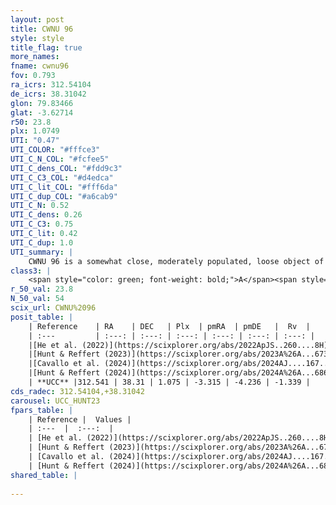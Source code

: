 ```yaml
---
layout: post
title: CWNU 96
style: style
title_flag: true
more_names: 
fname: cwnu96
fov: 0.793
ra_icrs: 312.54104
de_icrs: 38.31042
glon: 79.83466
glat: -3.62714
r50: 23.8
plx: 1.0749
UTI: "0.47"
UTI_COLOR: "#fffce3"
UTI_C_N_COL: "#fcfee5"
UTI_C_dens_COL: "#fdd9c3"
UTI_C_C3_COL: "#d4edca"
UTI_C_lit_COL: "#fff6da"
UTI_C_dup_COL: "#a6cab9"
UTI_C_N: 0.52
UTI_C_dens: 0.26
UTI_C_C3: 0.75
UTI_C_lit: 0.42
UTI_C_dup: 1.0
UTI_summary: |
    CWNU 96 is a somewhat close, moderately populated, loose object of high C3 quality. It was recently reported in the literature.
class3: |
    <span style="color: green; font-weight: bold;">A</span><span style="color: #FFC300; font-weight: bold;">B</span>
r_50_val: 23.8
N_50_val: 54
scix_url: CWNU%2096
posit_table: |
    | Reference    | RA    | DEC   | Plx  | pmRA  | pmDE   |  Rv  |
    | :---         | :---: | :---: | :---: | :---: | :---: | :---: |
    |[He et al. (2022)](https://scixplorer.org/abs/2022ApJS..260....8H) | 312.72 | 38.361 | 1.08 | -3.3 | -4.22 | -- |
    |[Hunt & Reffert (2023)](https://scixplorer.org/abs/2023A%26A...673A.114H) | 312.487 | 38.32 | 1.057 | -3.353 | -4.23 | -0.841 |
    |[Cavallo et al. (2024)](https://scixplorer.org/abs/2024AJ....167...12C) | 312.634 | 38.318 | 1.066 | -- | -- | -- |
    |[Hunt & Reffert (2024)](https://scixplorer.org/abs/2024A%26A...686A..42H) | 312.487 | 38.32 | 1.057 | -3.353 | -4.23 | -0.841 |
    | **UCC** |312.541 | 38.31 | 1.075 | -3.315 | -4.236 | -1.339 | 
cds_radec: 312.54104,+38.31042
carousel: UCC_HUNT23
fpars_table: |
    | Reference |  Values |
    | :---  |  :---:  |
    | [He et al. (2022)](https://scixplorer.org/abs/2022ApJS..260....8H) | `AG=0.8, m-M=9.85, logAge=7.6, Z=0.014` |
    | [Hunt & Reffert (2023)](https://scixplorer.org/abs/2023A%26A...673A.114H) | `AV50=0.563, diffAV50=1.05, MOD50=9.751, logAge50=7.586` |
    | [Cavallo et al. (2024)](https://scixplorer.org/abs/2024AJ....167...12C) | `AV50=0.97, dMod50=9.96, logAge50=7.38, [Fe/H]50=-0.25` |
    | [Hunt & Reffert (2024)](https://scixplorer.org/abs/2024A%26A...686A..42H) | `MassJ=62.9371` |
shared_table: |
    
---
```

